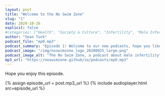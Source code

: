 ```yaml
---
layout: post
title: "Welcome to the No Swim Zone"
slug: "1"
date: 2020-10-26
explicit: false
#categories: ["Health", "Society & Culture", "Infertility", "Male Infertility", "Mental Health", "Men's Health", "Assisted Reproduction", "IVF", "Donor Conception"]
author: "Sean Tuck"
podcast_file: "ep0.mp3"
podcast_summary: "Episode 1! Welcome to our new podcasts, hope you like it. Helen joins me as we tell you what the podcast will be about and introduce ourselves a little."
podcast_image: "/img/noswimzone_logo_20200925_large.png"
podcast_image_alt: "The No Swim Zone, a podcast about male infertility"
mp3_url: "https://noswimzone.github/io/podcasts/ep0.mp3"
---
```


Hope you enjoy this episode.

{% assign episode_url = post.mp3_url %}
{% include audioplayer.html src=episode_url %}
